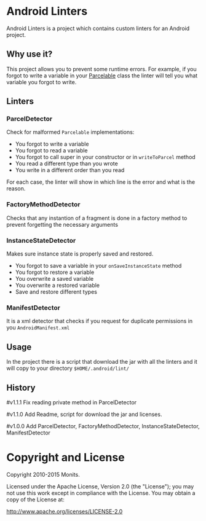 # Android Linters

Android Linters is a project which contains custom linters for an Android
project.

## Why use it?

This project allows you to prevent some runtime errors.
For example, if you forgot to write a variable in your
[Parcelable](http://developer.android.com/reference/android/os/Parcelable.html)
class the
linter will tell you what variable you forgot to write.

## Linters

### ParcelDetector

Check for malformed `Parcelable` implementations:
* You forgot to write a variable
* You forgot to read a variable
* You forgot to call super in your constructor or in `writeToParcel` method
* You read a different type than you wrote
* You write in a different order than you read

For each case, the linter will show in which line is the error and what is the
reason. 

### FactoryMethodDetector

Checks that any instantion of a fragment is done in
a factory method to prevent forgetting the necessary arguments 

### InstanceStateDetector

Makes sure instance state is properly saved and restored.
* You forgot to save a variable in your `onSaveInstanceState` method
* You forgot to restore a variable
* You overwrite a saved variable
* You overwrite a restored variable
* Save and restore different types

### ManifestDetector

It is a xml detector that checks if you request for duplicate permissions in
you `AndroidManifest.xml`

## Usage

In the project there is a script that download the jar with all the linters and
it will copy to your directory `$HOME/.android/lint/`

## History

#v1.1.1 Fix reading private method in ParcelDetector

#v1.1.0 Add Readme, script for download the jar and licenses.

#v1.0.0 Add ParcelDetector, FactoryMethodDetector, InstanceStateDetector,
ManifestDetector

# Copyright and License
Copyright 2010-2015 Monits.

Licensed under the Apache License, Version 2.0 (the "License"); you may not use
this work except in compliance with the License. You may obtain a copy of the
License at:

http://www.apache.org/licenses/LICENSE-2.0

